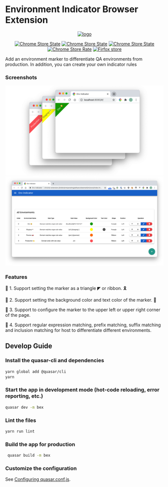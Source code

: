 # Environment Indicator Browser Extension


<p align="center">
  <a href="https://vuepress.vuejs.org/" target="_blank">
    <img width="180" src="https://raw.githubusercontent.com/gaoliang/env-indicator/master/docs/docs/.vuepress/public/indicator.png" alt="logo">
  </a>
</p>

<p align="center">
  <a href="https://travis-ci.com/gaoliang/env-indicator"><img src="https://travis-ci.com/gaoliang/env-indicator.svg?branch=main" alt="Chrome Store State"></a>
  <a href="https://chrome.google.com/webstore/detail/env-indicator/kgdbcpllbbnimjgoiomfdebldcofmlbl"><img src="https://img.shields.io/chrome-web-store/v/kgdbcpllbbnimjgoiomfdebldcofmlbl" alt="Chrome Store State"></a>
  <a href="https://chrome.google.com/webstore/detail/env-indicator/kgdbcpllbbnimjgoiomfdebldcofmlbl"><img src="https://img.shields.io/chrome-web-store/users/kgdbcpllbbnimjgoiomfdebldcofmlbl" alt="Chrome Store State"></a>
  <a href="https://chrome.google.com/webstore/detail/env-indicator/kgdbcpllbbnimjgoiomfdebldcofmlbl"><img src="https://img.shields.io/chrome-web-store/stars/kgdbcpllbbnimjgoiomfdebldcofmlbl" alt="Chrome Store Rate"></a>
  <a href="https://addons.mozilla.org/zh-CN/firefox/addon/env-indicator"><img src="https://img.shields.io/amo/v/env-indicator" alt="Firfox store"></a>
</p>

Add an environment marker to differentiate QA environments from production. In addition, you can create your own indicator rules

### Screenshots
![examples](./docs/example.png)
![config](./docs/config.png)

### Features
🌟 1. Support setting the marker as a triangle ◤ or ribbon. 🎗

🌟 2. Support setting the background color and text color of the marker. 🎨

🌟 3. Support to configure the marker to the upper left or upper right corner of the page.

🌟 4. Support regular expression matching, prefix matching, suffix matching and inclusion matching for host to differentiate different environments.

## Develop Guide

### Install the quasar-cli and dependencies
```bash
yarn global add @quasar/cli
yarn
```

### Start the app in development mode (hot-code reloading, error reporting, etc.)
```bash
quasar dev -m bex
```

### Lint the files
```bash
yarn run lint
```

### Build the app for production
```bash
 quasar build -m bex
 ```

### Customize the configuration
See [Configuring quasar.conf.js](https://quasar.dev/quasar-cli/quasar-conf-js).
